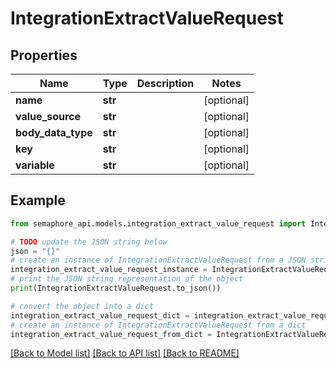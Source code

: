 # IntegrationExtractValueRequest


## Properties

Name | Type | Description | Notes
------------ | ------------- | ------------- | -------------
**name** | **str** |  | [optional] 
**value_source** | **str** |  | [optional] 
**body_data_type** | **str** |  | [optional] 
**key** | **str** |  | [optional] 
**variable** | **str** |  | [optional] 

## Example

```python
from semaphore_api.models.integration_extract_value_request import IntegrationExtractValueRequest

# TODO update the JSON string below
json = "{}"
# create an instance of IntegrationExtractValueRequest from a JSON string
integration_extract_value_request_instance = IntegrationExtractValueRequest.from_json(json)
# print the JSON string representation of the object
print(IntegrationExtractValueRequest.to_json())

# convert the object into a dict
integration_extract_value_request_dict = integration_extract_value_request_instance.to_dict()
# create an instance of IntegrationExtractValueRequest from a dict
integration_extract_value_request_from_dict = IntegrationExtractValueRequest.from_dict(integration_extract_value_request_dict)
```
[[Back to Model list]](../README.md#documentation-for-models) [[Back to API list]](../README.md#documentation-for-api-endpoints) [[Back to README]](../README.md)


